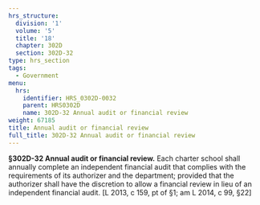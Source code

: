 ```yaml
---
hrs_structure:
  division: '1'
  volume: '5'
  title: '18'
  chapter: 302D
  section: 302D-32
type: hrs_section
tags:
  - Government
menu:
  hrs:
    identifier: HRS_0302D-0032
    parent: HRS0302D
    name: 302D-32 Annual audit or financial review
weight: 67185
title: Annual audit or financial review
full_title: 302D-32 Annual audit or financial review
---
```

**§302D-32 Annual audit or financial review.** Each charter school shall annually complete an independent financial audit that complies with the requirements of its authorizer and the department; provided that the authorizer shall have the discretion to allow a financial review in lieu of an independent financial audit. [L 2013, c 159, pt of §1; am L 2014, c 99, §22]